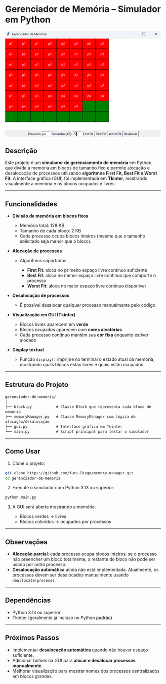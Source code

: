 # Gerenciador de Memória – Simulador em Python

![Gerenciador de Memoria](./assets/MemoryManager.png)

## Descrição

Este projeto é um **simulador de gerenciamento de memória** em Python, que divide a memória em blocos de tamanho fixo e permite alocação e desalocação de processos utilizando **algoritmos First Fit, Best Fit e Worst Fit**.
A interface gráfica (GUI) foi implementada em **Tkinter**, mostrando visualmente a memória e os blocos ocupados e livres.

---

## Funcionalidades

* **Divisão de memória em blocos fixos**

  * Memória total: 128 KB
  * Tamanho de cada bloco: 2 KB
  * Cada processo ocupa blocos inteiros (mesmo que o tamanho solicitado seja menor que o bloco).

* **Alocação de processos**

  * Algoritmos suportados:

    * **First Fit**: aloca no primeiro espaço livre contínuo suficiente
    * **Best Fit**: aloca no menor espaço livre contínuo que comporte o processo
    * **Worst Fit**: aloca no maior espaço livre contínuo disponível

* **Desalocação de processos**

  * É possível desalocar qualquer processo manualmente pelo código.

* **Visualização em GUI (Tkinter)**

  * Blocos livres aparecem em **verde**
  * Blocos ocupados aparecem com **cores aleatórias**
  * Cada processo contínuo mantém sua **cor fixa** enquanto estiver alocado

* **Display textual**

  * Função `display()` imprime no terminal o estado atual da memória, mostrando quais blocos estão livres e quais estão ocupados.

---

## Estrutura do Projeto

```
gerenciador-de-memoria/
│
├── block.py           # Classe Block que representa cada bloco de memória
├── memoryManager.py   # Classe MemoryManager com lógica de alocação/desalocação
├── gui.py             # Interface gráfica em Tkinter
└── main.py            # Script principal para testar o simulador
```

---

## Como Usar

1. Clone o projeto:

```bash
git clone https://github.com/Yuri-Diego/memory-manager.git
cd gerenciador-de-memoria
```

2. Execute o simulador com Python 3.13 ou superior:

```bash
python main.py
```

3. A GUI será aberta mostrando a memória:

   * Blocos verdes → livres
   * Blocos coloridos → ocupados por processos

---

## Observações

* **Alocação parcial**: cada processo ocupa blocos inteiros; se o processo não preencher um bloco totalmente, o restante do bloco não pode ser usado por outro processo.
* **Desalocação automática** ainda não está implementada. Atualmente, os processos devem ser desalocados manualmente usando `deallocate(process)`.

---

## Dependências

* Python 3.13 ou superior
* Tkinter (geralmente já incluso no Python padrão)

---

## Próximos Passos

* Implementar **desalocação automática** quando não houver espaço suficiente.
* Adicionar botões na GUI para **alocar e desalocar processos manualmente**.
* Melhorar visualização para mostrar nomes dos processos centralizados em blocos grandes.
